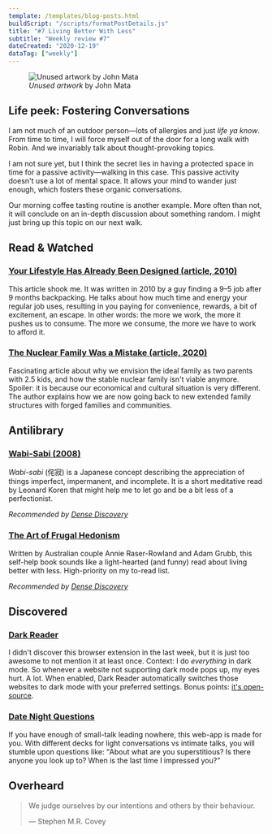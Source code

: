 ```yaml
---
template: /templates/blog-posts.html
buildScript: "/scripts/formatPostDetails.js"
title: "#7 Living Better With Less"
subtitle: "Weekly review #7"
dateCreated: "2020-12-19"
dataTag: ["weekly"]
---
```


<figure>
 <img src="https://cdn.dribbble.com/users/18850/screenshots/9712368/media/226bdf86a9a7d9470eb1f00dedf274c0.png" alt="Unused artwork by John Mata" />
 <figcaption>
 <cite>Unused artwork</cite> by John Mata
 </figcaption>
</figure>

## Life peek: Fostering Conversations

I am not much of an outdoor person—lots of allergies and just _life ya know_. From time to time, I will force myself out of the door for a long walk with Robin. And we invariably talk about thought-provoking topics.

I am not sure yet, but I think the secret lies in having a protected space in time for a passive activity—walking in this case. This passive activity doesn't use a lot of mental space. It allows your mind to wander just enough, which fosters these organic conversations.

Our morning coffee tasting routine is another example. More often than not, it will conclude on an in-depth discussion about something random. I might just bring up this topic on our next walk.

## Read & Watched

### [Your Lifestyle Has Already Been Designed (article, 2010)](https://www.raptitude.com/2010/07/your-lifestyle-has-already-been-designed)

This article shook me. It was written in 2010 by a guy finding a 9–5 job after 9 months backpacking. He talks about how much time and energy your regular job uses, resulting in you paying for convenience, rewards, a bit of excitement, an escape. In other words: the more we work, the more it pushes us to consume. The more we consume, the more we have to work to afford it.

### [The Nuclear Family Was a Mistake (article, 2020)](https://www.theatlantic.com/magazine/archive/2020/03/the-nuclear-family-was-a-mistake)

Fascinating article about why we envision the ideal family as two parents with 2.5 kids, and how the stable nuclear family isn't viable anymore. Spoiler: it is because our economical and cultural situation is very different. The author explains how we are now going back to new extended family structures with forged families and communities.

## Antilibrary

### [Wabi-Sabi (2008)](https://bookshop.org/books/wabi-sabi-for-artists-designers-poets-philosophers/9780981484600/)

_Wabi-sabi_ (侘寂) is a Japanese concept describing the appreciation of things imperfect, impermanent, and incomplete. It is a short meditative read by Leonard Koren that might help me to let go and be a bit less of a perfectionist.

_Recommended by [Dense Discovery](https://www.densediscovery.com/issues/118/)_

### [The Art of Frugal Hedonism](https://www.frugalhedonism.com/)

Written by Australian couple Annie Raser-Rowland and Adam Grubb, this self-help book sounds like a light-hearted (and funny) read about living better with less. High-priority on my to-read list.

_Recommended by [Dense Discovery](https://www.densediscovery.com/issues/118/)_

## Discovered

### [Dark Reader](https://darkreader.org/)

I didn't discover this browser extension in the last week, but it is just too awesome to not mention it at least once. Context: I do _everything_ in dark mode. So whenever a website not supporting dark mode pops up, my eyes hurt. A lot. When enabled, Dark Reader automatically switches those websites to dark mode with your preferred settings. Bonus points: [it's open-source](https://github.com/darkreader/darkreader).

### [Date Night Questions](https://www.datenightquestions.com/)

If you have enough of small-talk leading nowhere, this web-app is made for you. With different decks for light conversations vs intimate talks, you will stumble upon questions like: <q>About what are you superstitious? Is there anyone you look up to? When is the last time I impressed you?</q>

## Overheard

> We judge ourselves by our intentions and others by their behaviour.
>
> — Stephen M.R. Covey
